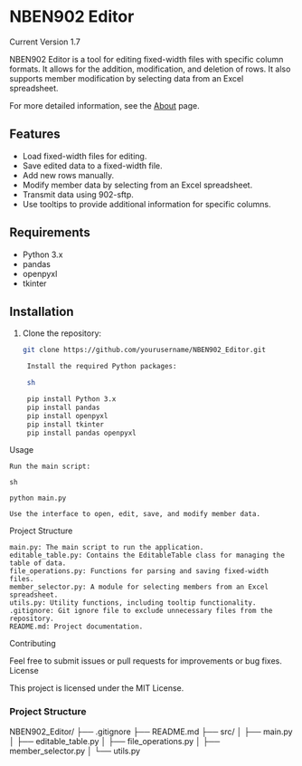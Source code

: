 # NBEN902 Editor

Current Version 1.7

NBEN902 Editor is a tool for editing fixed-width files with specific column formats. It allows for the addition, modification, and deletion of rows. It also supports member modification by selecting data from an Excel spreadsheet.

For more detailed information, see the [About](ABOUT.md) page.

## Features

- Load fixed-width files for editing.
- Save edited data to a fixed-width file.
- Add new rows manually.
- Modify member data by selecting from an Excel spreadsheet.
- Transmit data using 902-sftp.
- Use tooltips to provide additional information for specific columns.

## Requirements

- Python 3.x
- pandas
- openpyxl
- tkinter

## Installation

1. Clone the repository:
   ```sh
   git clone https://github.com/yourusername/NBEN902_Editor.git

    Install the required Python packages:

    sh

	pip install Python 3.x
	pip install pandas
	pip install openpyxl
	pip install tkinter
    pip install pandas openpyxl

Usage

    Run the main script:

    sh

    python main.py

    Use the interface to open, edit, save, and modify member data.

Project Structure

    main.py: The main script to run the application.
    editable_table.py: Contains the EditableTable class for managing the table of data.
    file_operations.py: Functions for parsing and saving fixed-width files.
    member_selector.py: A module for selecting members from an Excel spreadsheet.
    utils.py: Utility functions, including tooltip functionality.
    .gitignore: Git ignore file to exclude unnecessary files from the repository.
    README.md: Project documentation.

Contributing

Feel free to submit issues or pull requests for improvements or bug fixes.
License

This project is licensed under the MIT License.

### Project Structure

NBEN902_Editor/
├── .gitignore
├── README.md
├── src/
│   ├── main.py
│   ├── editable_table.py
│   ├── file_operations.py
│   ├── member_selector.py
│   └── utils.py
